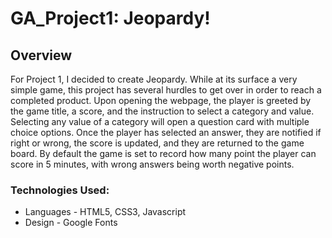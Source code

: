 # GA_Project1: Jeopardy!

## Overview

For Project 1, I decided to create Jeopardy.  While at its surface a very simple game, this project has several hurdles to get over in order to reach a completed product.  Upon opening the webpage, the player is greeted by the game title, a score, and the instruction to select a category and value.  Selecting any value of a category will open a question card with multiple choice options.  Once the player has selected an answer, they are notified if right or wrong, the score is updated, and they are returned to the game board.  By default the game is set to record how many point the player can score in 5 minutes, with wrong answers being worth negative points.

### Technologies Used:
- Languages - HTML5, CSS3, Javascript
- Design - Google Fonts


